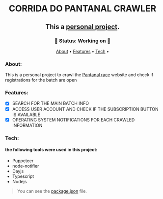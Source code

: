 <h1 align="center" href>CORRIDA DO PANTANAL CRAWLER</h1>
<h2 align="center"> This a <a href="https://code-art.dev/" target="_blank">personal project</a>.</h2>

<h3 align="center">
  🚧 Status: Working on 🚧
</h3>

<p align="center">
 <a href="#about">About</a> •
 <a href="#features">Features</a> • 
 <a href="#tech">Tech</a> • 
</p>

### About:
This is a personal project to crawl the <a href="https://corridadopantanal.com.br" target="_blank">Pantanal race</a> website and check if registrations for the batch are open

### Features:

- [x] SEARCH FOR THE MAIN BATCH INFO
- [x] ACCESS USER ACCOUNT AND CHECK IF THE SUBSCRIPTION BUTTON IS AVAILABLE
- [x] OPERATING SYSTEM NOTIFICATIONS FOR EACH CRAWLED INFORMATION

### Tech:
#### the following tools were used in this project:

- Puppeteer
- node-notifier
- Dayjs
- Typescript
- Nodejs

> You can see the [package.json](https://github.com/gust4br/corrida-crawler/blob/main/package.json) file.